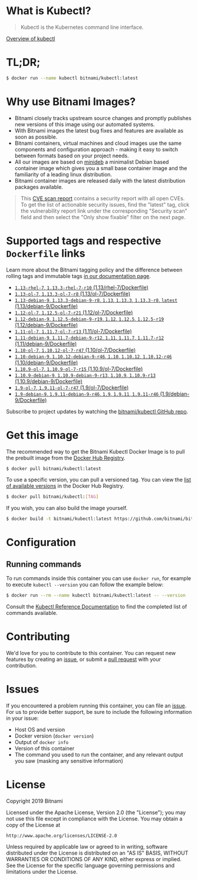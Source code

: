 
# What is Kubectl?

> Kubectl is the Kubernetes command line interface.

[Overview of kubectl](https://kubernetes.io/docs/reference/kubectl/overview/)

# TL;DR;

```bash
$ docker run --name kubectl bitnami/kubectl:latest
```

# Why use Bitnami Images?

* Bitnami closely tracks upstream source changes and promptly publishes new versions of this image using our automated systems.
* With Bitnami images the latest bug fixes and features are available as soon as possible.
* Bitnami containers, virtual machines and cloud images use the same components and configuration approach - making it easy to switch between formats based on your project needs.
* All our images are based on [minideb](https://github.com/bitnami/minideb) a minimalist Debian based container image which gives you a small base container image and the familiarity of a leading linux distribution.
* Bitnami container images are released daily with the latest distribution packages available.


> This [CVE scan report](https://quay.io/repository/bitnami/kubectl?tab=tags) contains a security report with all open CVEs. To get the list of actionable security issues, find the "latest" tag, click the vulnerability report link under the corresponding "Security scan" field and then select the "Only show fixable" filter on the next page.

# Supported tags and respective `Dockerfile` links

Learn more about the Bitnami tagging policy and the difference between rolling tags and immutable tags [in our documentation page](https://docs.bitnami.com/containers/how-to/understand-rolling-tags-containers/).


* [`1.13-rhel-7`, `1.13.3-rhel-7-r10` (1.13/rhel-7/Dockerfile)](https://github.com/bitnami/bitnami-docker-kubectl/blob/1.13.3-rhel-7-r10/1.13/rhel-7/Dockerfile)
* [`1.13-ol-7`, `1.13.3-ol-7-r8` (1.13/ol-7/Dockerfile)](https://github.com/bitnami/bitnami-docker-kubectl/blob/1.13.3-ol-7-r8/1.13/ol-7/Dockerfile)
* [`1.13-debian-9`, `1.13.3-debian-9-r8`, `1.13`, `1.13.3`, `1.13.3-r8`, `latest` (1.13/debian-9/Dockerfile)](https://github.com/bitnami/bitnami-docker-kubectl/blob/1.13.3-debian-9-r8/1.13/debian-9/Dockerfile)
* [`1.12-ol-7`, `1.12.5-ol-7-r21` (1.12/ol-7/Dockerfile)](https://github.com/bitnami/bitnami-docker-kubectl/blob/1.12.5-ol-7-r21/1.12/ol-7/Dockerfile)
* [`1.12-debian-9`, `1.12.5-debian-9-r19`, `1.12`, `1.12.5`, `1.12.5-r19` (1.12/debian-9/Dockerfile)](https://github.com/bitnami/bitnami-docker-kubectl/blob/1.12.5-debian-9-r19/1.12/debian-9/Dockerfile)
* [`1.11-ol-7`, `1.11.7-ol-7-r13` (1.11/ol-7/Dockerfile)](https://github.com/bitnami/bitnami-docker-kubectl/blob/1.11.7-ol-7-r13/1.11/ol-7/Dockerfile)
* [`1.11-debian-9`, `1.11.7-debian-9-r12`, `1.11`, `1.11.7`, `1.11.7-r12` (1.11/debian-9/Dockerfile)](https://github.com/bitnami/bitnami-docker-kubectl/blob/1.11.7-debian-9-r12/1.11/debian-9/Dockerfile)
* [`1.10-ol-7`, `1.10.12-ol-7-r47` (1.10/ol-7/Dockerfile)](https://github.com/bitnami/bitnami-docker-kubectl/blob/1.10.12-ol-7-r47/1.10/ol-7/Dockerfile)
* [`1.10-debian-9`, `1.10.12-debian-9-r46`, `1.10`, `1.10.12`, `1.10.12-r46` (1.10/debian-9/Dockerfile)](https://github.com/bitnami/bitnami-docker-kubectl/blob/1.10.12-debian-9-r46/1.10/debian-9/Dockerfile)
* [`1.10.9-ol-7`, `1.10.9-ol-7-r15` (1.10.9/ol-7/Dockerfile)](https://github.com/bitnami/bitnami-docker-kubectl/blob/1.10.9-ol-7-r15/1.10.9/ol-7/Dockerfile)
* [`1.10.9-debian-9`, `1.10.9-debian-9-r13`, `1.10.9`, `1.10.9-r13` (1.10.9/debian-9/Dockerfile)](https://github.com/bitnami/bitnami-docker-kubectl/blob/1.10.9-debian-9-r13/1.10.9/debian-9/Dockerfile)
* [`1.9-ol-7`, `1.9.11-ol-7-r47` (1.9/ol-7/Dockerfile)](https://github.com/bitnami/bitnami-docker-kubectl/blob/1.9.11-ol-7-r47/1.9/ol-7/Dockerfile)
* [`1.9-debian-9`, `1.9.11-debian-9-r46`, `1.9`, `1.9.11`, `1.9.11-r46` (1.9/debian-9/Dockerfile)](https://github.com/bitnami/bitnami-docker-kubectl/blob/1.9.11-debian-9-r46/1.9/debian-9/Dockerfile)

Subscribe to project updates by watching the [bitnami/kubectl GitHub repo](https://github.com/bitnami/bitnami-docker-kubectl).

# Get this image

The recommended way to get the Bitnami Kubectl Docker Image is to pull the prebuilt image from the [Docker Hub Registry](https://hub.docker.com/r/bitnami/kubectl).

```bash
$ docker pull bitnami/kubectl:latest
```

To use a specific version, you can pull a versioned tag. You can view the [list of available versions](https://hub.docker.com/r/bitnami/kubectl/tags/) in the Docker Hub Registry.

```bash
$ docker pull bitnami/kubectl:[TAG]
```

If you wish, you can also build the image yourself.

```bash
$ docker build -t bitnami/kubectl:latest https://github.com/bitnami/bitnami-docker-kubectl.git
```

# Configuration

## Running commands

To run commands inside this container you can use `docker run`, for example to execute `kubectl --version` you can follow the example below:

```bash
$ docker run --rm --name kubectl bitnami/kubectl:latest -- --version
```

Consult the [Kubectl Reference Documentation](https://kubernetes.io/docs/reference/generated/kubectl/kubectl-commands) to find the completed list of commands available.

# Contributing

We'd love for you to contribute to this container. You can request new features by creating an [issue](https://github.com/bitnami/bitnami-docker-kubectl/issues), or submit a [pull request](https://github.com/bitnami/bitnami-docker-kubectl/pulls) with your contribution.

# Issues

If you encountered a problem running this container, you can file an [issue](https://github.com/bitnami/bitnami-docker-kubectl/issues). For us to provide better support, be sure to include the following information in your issue:

- Host OS and version
- Docker version (`docker version`)
- Output of `docker info`
- Version of this container
- The command you used to run the container, and any relevant output you saw (masking any sensitive information)

# License

Copyright 2019 Bitnami

Licensed under the Apache License, Version 2.0 (the "License");
you may not use this file except in compliance with the License.
You may obtain a copy of the License at

    http://www.apache.org/licenses/LICENSE-2.0

Unless required by applicable law or agreed to in writing, software
distributed under the License is distributed on an "AS IS" BASIS,
WITHOUT WARRANTIES OR CONDITIONS OF ANY KIND, either express or implied.
See the License for the specific language governing permissions and
limitations under the License.
